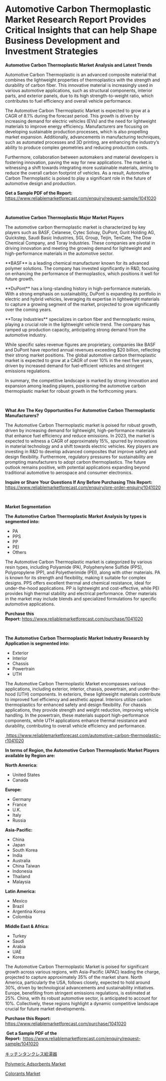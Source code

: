 <p><h1>Automotive Carbon Thermoplastic Market Research Report Provides Critical Insights that can help Shape Business Development and Investment Strategies</h1></p><p><strong>Automotive Carbon Thermoplastic Market Analysis and Latest Trends</strong></p>
<p><p>Automotive Carbon Thermoplastic is an advanced composite material that combines the lightweight properties of thermoplastics with the strength and durability of carbon fiber. This innovative material is increasingly used in various automotive applications, such as structural components, interior parts, and exterior panels, due to its high strength-to-weight ratio, which contributes to fuel efficiency and overall vehicle performance.</p><p>The Automotive Carbon Thermoplastic Market is expected to grow at a CAGR of 8.1% during the forecast period. This growth is driven by increasing demand for electric vehicles (EVs) and the need for lightweight materials to improve energy efficiency. Manufacturers are focusing on developing sustainable production processes, which is also propelling market expansion. Additionally, advancements in manufacturing techniques, such as automated processes and 3D printing, are enhancing the industry’s ability to produce complex geometries and reducing production costs.</p><p>Furthermore, collaboration between automakers and material developers is fostering innovation, paving the way for new applications. The market is witnessing a shift towards integrating more sustainable materials, aiming to reduce the overall carbon footprint of vehicles. As a result, Automotive Carbon Thermoplastic is poised to play a significant role in the future of automotive design and production.</p></p>
<p><strong>Get a Sample PDF of the Report:&nbsp;</strong> <a href="https://www.reliablemarketforecast.com/enquiry/request-sample/1041020?utm_campaign=1102&utm_medium=2&utm_source=Github&utm_content=ia&utm_term=08112024&utm_id=automotive-carbon-thermoplastic">https://www.reliablemarketforecast.com/enquiry/request-sample/1041020</a></p>
<p>&nbsp;</p>
<p><strong>Automotive Carbon Thermoplastic Major Market Players</strong></p>
<p><p>The automotive carbon thermoplastic market is characterized by key players such as BASF, Celanese, Cytec Solvay, DuPont, Gurit Holding AG, Quickstep, Saudi Basic Industries, SGL Group, Teijin, TenCate, The Dow Chemical Company, and Toray Industries. These companies are pivotal in driving innovation and meeting the growing demand for lightweight and high-performance materials in the automotive sector.</p><p>**BASF** is a leading chemical manufacturer known for its advanced polymer solutions. The company has invested significantly in R&D, focusing on enhancing the performance of thermoplastics, which positions it well for future growth. </p><p>**DuPont** has a long-standing history in high-performance materials. With a strong emphasis on sustainability, DuPont is expanding its portfolio in electric and hybrid vehicles, leveraging its expertise in lightweight materials to capture a growing segment of the market, projected to grow significantly over the coming years.</p><p>**Toray Industries** specializes in carbon fiber and thermoplastic resins, playing a crucial role in the lightweight vehicle trend. The company has ramped up production capacity, anticipating strong demand from the automotive industry.</p><p>While specific sales revenue figures are proprietary, companies like BASF and DuPont have reported annual revenues exceeding $20 billion, reflecting their strong market positions. The global automotive carbon thermoplastic market is expected to grow at a CAGR of over 10% in the next five years, driven by increased demand for fuel-efficient vehicles and stringent emissions regulations.</p><p>In summary, the competitive landscape is marked by strong innovation and expansion among leading players, positioning the automotive carbon thermoplastic market for robust growth in the forthcoming years.</p></p>
<p>&nbsp;</p>
<p><strong>What Are The Key Opportunities For Automotive Carbon Thermoplastic Manufacturers?</strong></p>
<p><p>The Automotive Carbon Thermoplastic market is poised for robust growth, driven by increasing demand for lightweight, high-performance materials that enhance fuel efficiency and reduce emissions. In 2023, the market is expected to witness a CAGR of approximately 15%, spurred by innovations in material technology and a shift towards electric vehicles. Key players are investing in R&D to develop advanced composites that improve safety and design flexibility. Furthermore, regulatory pressures for sustainability are prompting manufacturers to adopt carbon thermoplastics. The future outlook remains positive, with potential applications expanding beyond traditional automotive to aerospace and consumer electronics.</p></p>
<p><strong>Inquire or Share Your Questions If Any Before Purchasing This Report:</strong> <a href="https://www.reliablemarketforecast.com/enquiry/pre-order-enquiry/1041020?utm_campaign=1102&utm_medium=2&utm_source=Github&utm_content=ia&utm_term=08112024&utm_id=automotive-carbon-thermoplastic">https://www.reliablemarketforecast.com/enquiry/pre-order-enquiry/1041020</a></p>
<p>&nbsp;</p>
<p><strong>Market Segmentation</strong></p>
<p><strong>The Automotive Carbon Thermoplastic Market Analysis by types is segmented into:</strong></p>
<p><ul><li>PA</li><li>PPS</li><li>PP</li><li>PEI</li><li>Others</li></ul></p>
<p><p>The Automotive Carbon Thermoplastic market is categorized by various resin types, including Polyamide (PA), Polyphenylene Sulfide (PPS), Polypropylene (PP), and Polyetherimide (PEI), along with other materials. PA is known for its strength and flexibility, making it suitable for complex designs. PPS offers excellent thermal and chemical resistance, ideal for under-the-hood applications. PP is lightweight and cost-effective, while PEI provides high thermal stability and electrical performance. Other materials in the market may include blends and specialized formulations for specific automotive applications.</p></p>
<p><strong>Purchase this Report:&nbsp;</strong><a href="https://www.reliablemarketforecast.com/purchase/1041020?utm_campaign=1102&utm_medium=2&utm_source=Github&utm_content=ia&utm_term=08112024&utm_id=automotive-carbon-thermoplastic">https://www.reliablemarketforecast.com/purchase/1041020</a></p>
<p>&nbsp;</p>
<p><strong>The Automotive Carbon Thermoplastic Market Industry Research by Application is segmented into:</strong></p>
<p><ul><li>Exterior</li><li>Interior</li><li>Chassis</li><li>Powertrain</li><li>UTH</li></ul></p>
<p><p>The Automotive Carbon Thermoplastic Market encompasses various applications, including exterior, interior, chassis, powertrain, and under-the-hood (UTH) components. In exteriors, these lightweight materials contribute to improved fuel efficiency and aesthetic appeal. Interiors utilize carbon thermoplastics for enhanced safety and design flexibility. For chassis applications, they provide strength and weight reduction, improving vehicle handling. In the powertrain, these materials support high-performance components, while UTH applications enhance thermal resistance and durability, contributing to overall vehicle efficiency and performance.</p></p>
<p><a href="https://www.reliablemarketforecast.com/automotive-carbon-thermoplastic-r1041020?utm_campaign=1102&utm_medium=2&utm_source=Github&utm_content=ia&utm_term=08112024&utm_id=automotive-carbon-thermoplastic">&nbsp;https://www.reliablemarketforecast.com/automotive-carbon-thermoplastic-r1041020</a></p>
<p><strong>In terms of Region, the Automotive Carbon Thermoplastic Market Players available by Region are:</strong></p>
<p>
    <p> <strong> North America: </strong>
        <ul>
            <li>United States</li>
            <li>Canada</li>
        </ul>
        </p> 
    <p> <strong> Europe: </strong>
        <ul>
            <li>Germany</li>
            <li>France</li>
            <li>U.K.</li>
            <li>Italy</li>
            <li>Russia</li>
        </ul>
        </p> 
    <p> <strong> Asia-Pacific: </strong>
        <ul>
            <li>China</li>
            <li>Japan</li>
            <li>South Korea</li>
            <li>India</li>
            <li>Australia</li>
            <li>China Taiwan</li>
            <li>Indonesia</li>
            <li>Thailand</li>
            <li>Malaysia</li>
        </ul>
        </p> 
    <p> <strong> Latin America: </strong>
        <ul>
            <li>Mexico</li>
            <li>Brazil</li>
            <li>Argentina Korea</li>
            <li>Colombia</li>
        </ul>
        </p> 
    <p> <strong> Middle East & Africa: </strong>
        <ul>
            <li>Turkey</li>
            <li>Saudi</li>
            <li>Arabia</li>
            <li>UAE</li>
            <li>Korea</li>
        </ul>
    </p>
    </p>
<p><p>The Automotive Carbon Thermoplastic Market is poised for significant growth across various regions, with Asia-Pacific (APAC) leading the charge, projected to capture approximately 35% of the market share. North America, particularly the USA, follows closely, expected to hold around 30%, driven by technological advancements and sustainability initiatives. Europe, benefiting from stringent emissions regulations, is estimated at 25%. China, with its robust automotive sector, is anticipated to account for 10%. Collectively, these regions highlight a dynamic competitive landscape crucial for future market developments.</p></p>
<p><strong>Purchase this Report: </strong><a href="https://www.reliablemarketforecast.com/purchase/1041020?utm_campaign=1102&utm_medium=2&utm_source=Github&utm_content=ia&utm_term=08112024&utm_id=automotive-carbon-thermoplastic">https://www.reliablemarketforecast.com/purchase/1041020</a></p>
<p>&nbsp;<strong>Get a Sample PDF of the Report:&nbsp;&nbsp;</strong><a href="https://www.reliablemarketforecast.com/enquiry/request-sample/1041020?utm_campaign=1102&utm_medium=2&utm_source=Github&utm_content=ia&utm_term=08112024&utm_id=automotive-carbon-thermoplastic">https://www.reliablemarketforecast.com/enquiry/request-sample/1041020</a></p>
<p><strong></strong></p>
<p><p><a href="https://github.com/mohamedbakry57/Market-Research-Report-List-6/blob/main/436467822514.md?utm_campaign=1102&utm_medium=2&utm_source=Github&utm_content=ia&utm_term=08112024&utm_id=automotive-carbon-thermoplastic">キッチンタンクレス給湯器</a></p><p><a href="https://github.com/felipahorkby/Market-Research-Report-List-1/blob/main/polymeric-adsorbents-market.md?utm_campaign=1102&utm_medium=2&utm_source=Github&utm_content=ia&utm_term=08112024&utm_id=automotive-carbon-thermoplastic">Polymeric Adsorbents Market</a></p><p><a href="https://github.com/vimar16th/Market-Research-Report-List-6/blob/main/colorants-market.md?utm_campaign=1102&utm_medium=2&utm_source=Github&utm_content=ia&utm_term=08112024&utm_id=automotive-carbon-thermoplastic">Colorants Market</a></p></p>